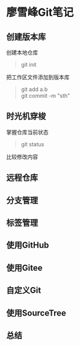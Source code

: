 # 廖雪峰Git笔记

## 创建版本库

创建本地仓库

> git init

把工作区文件添加到版本库

> git add a.b  
> git commit -m "sth"

## 时光机穿梭

掌握仓库当前状态

> git status

比较修改内容

## 远程仓库

## 分支管理

## 标签管理

## 使用GitHub

## 使用Gitee

## 自定义Git

## 使用SourceTree

## 总结
